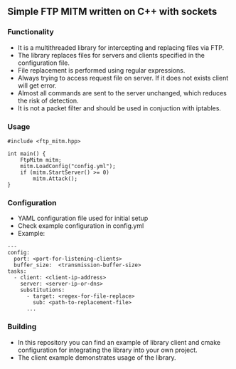 ## Simple FTP MITM written on C++ with sockets
### Functionality
- It is a multithreaded library for intercepting and replacing files via FTP.
- The library replaces files for servers and clients specified in the configuration file.
- File replacement is performed using regular expressions.
- Always trying to access request file on server. If it does not exists client will get error.
- Almost all commands are sent to the server unchanged, which reduces the risk of detection.
- It is not a packet filter and should be used in conjuction with iptables.
### Usage
```
#include <ftp_mitm.hpp>

int main() {
    FtpMitm mitm;
    mitm.LoadConfig("config.yml");
    if (mitm.StartServer() >= 0)
        mitm.Attack();
}
```
### Configuration
- YAML configuration file used for initial setup
- Check example configuration in config.yml
- Example:
```
---
config:
  port: <port-for-listening-clients>
  buffer_size:  <transmission-buffer-size>
tasks:
  - client: <client-ip-address>
    server: <server-ip-or-dns>
    substitutions:
      - target: <regex-for-file-replace>
        sub: <path-to-replacement-file>
      ...
```
### Building
- In this repository you can find an example of library client and cmake configuration for integrating the library into your own project.
- The client example demonstrates usage of the library.
